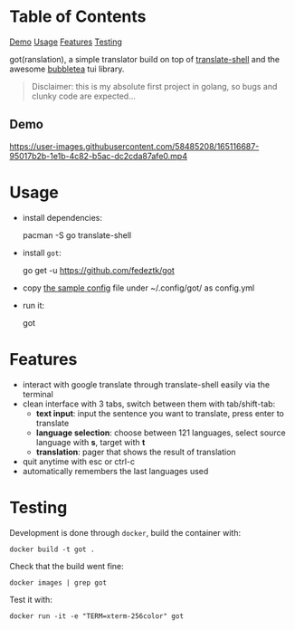 
# Table of Contents

[Demo](#orgab62fc1)
[Usage](#orgfa2aa9c)
[Features](#org26baa6c)
[Testing](#org2744438)

got(ranslation), a simple translator build on top of [translate-shell](https://github.com/soimort/translate-shell) and the awesome [bubbletea](https://github.com/charmbracelet/bubbletea) tui library.

> Disclaimer: this is my absolute first project in golang, so bugs and clunky code are expected&#x2026;


<a id="orgab62fc1"></a>

## Demo

https://user-images.githubusercontent.com/58485208/165116687-95017b2b-1e1b-4c82-b5ac-dc2cda87afe0.mp4

<a id="orgfa2aa9c"></a>

# Usage

-   install dependencies:

    pacman -S go translate-shell

-   install `got`:

    go get -u https://github.com/fedeztk/got

-   copy [the sample config](https://github.com/fedeztk/got/blob/master/config.yml) file under ~/.config/got/ as config.yml
-   run it:

    got


<a id="org26baa6c"></a>

# Features

-   interact with google translate through translate-shell easily via the terminal
-   clean interface with 3 tabs, switch between them with tab/shift-tab:
    -   **text input**: input the sentence you want to translate, press enter to translate
    -   **language selection**: choose between 121 languages, select source language with **s**, target with **t**
    -   **translation**: pager that shows the result of translation
-   quit anytime with esc or ctrl-c
-   automatically remembers the last languages used


<a id="org2744438"></a>

# Testing

Development is done through `docker`, build the container with:

    docker build -t got .

Check that the build went fine:

    docker images | grep got

Test it with:

    docker run -it -e "TERM=xterm-256color" got

